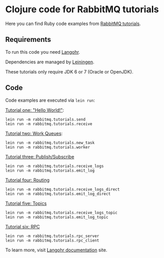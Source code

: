 # Clojure code for RabbitMQ tutorials

Here you can find Ruby code examples from
[RabbitMQ tutorials](http://www.rabbitmq.com/getstarted.html).

## Requirements

To run this code you need [Langohr](http://clojurerabbitmq.info).

Dependencies are managed by [Leiningen](http://leiningen.org).

These tutorials only require JDK 6 or 7 (Oracle or OpenJDK).

## Code

Code examples are executed via `lein run`:

[Tutorial one: "Hello World!"](http://www.rabbitmq.com/tutorial-one-java.html):

    lein run -m rabbitmq.tutorials.send
    lein run -m rabbitmq.tutorials.receive

[Tutorial two: Work Queues](http://www.rabbitmq.com/tutorial-two-java.html):

    lein run -m rabbitmq.tutorials.new_task
    lein run -m rabbitmq.tutorials.worker

[Tutorial three: Publish/Subscribe](http://www.rabbitmq.com/tutorial-three-java.html)

    lein run -m rabbitmq.tutorials.receive_logs
    lein run -m rabbitmq.tutorials.emit_log

[Tutorial four: Routing](http://www.rabbitmq.com/tutorial-four-java.html)

    lein run -m rabbitmq.tutorials.receive_logs_direct
    lein run -m rabbitmq.tutorials.emit_log_direct

[Tutorial five: Topics](http://www.rabbitmq.com/tutorial-five-java.html)

    lein run -m rabbitmq.tutorials.receive_logs_topic
    lein run -m rabbitmq.tutorials.emit_log_topic

[Tutorial six: RPC](http://www.rabbitmq.com/tutorial-six-java.html)

    lein run -m rabbitmq.tutorials.rpc_server
    lein run -m rabbitmq.tutorials.rpc_client

To learn more, visit [Langohr documentation](http://clojurerabbitmq.info) site.
